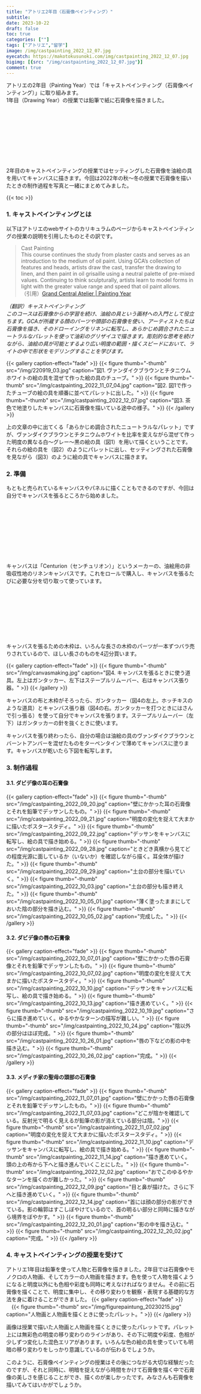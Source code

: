 ```yaml
---
title: "アトリエ2年目〈石膏像ペインティング〉"
subtitle:
date: 2023-10-22
draft: false
toc: true
categories: [""]
tags: ["アトリエ","留学"]
image: /img/castpainting_2022_12_07.jpg
eyecatch: https://makotokusunoki.com/img/castpainting_2022_12_07.jpg
bigimg: [{src: "/img/castpainting_2022_12_07.jpg"}]
comment: true
---
```


アトリエの2年目（Painting Year）では「キャストペインティング（石膏像ペインティング）」に取り組みます。   
1年目（Drawing Year）の授業では鉛筆で紙に石膏像を描きました。  

<div class="iframely-embed"><div class="iframely-responsive" style="height: 140px; padding-bottom: 0;"><a href="https://makotokusunoki.com/post/2022-12-10-atelier/" data-iframely-url="//iframely.net/RrgCt9L"></a></div></div><script async src="//iframely.net/embed.js"></script>

2年目のキャストペインティングの授業ではセッティングした石膏像を油絵の具を用いてキャンバスに描きます。今回は2022年の秋～冬の授業で石膏像を描いたときの制作過程を写真と一緒にまとめてみました。  

{{< toc >}}

### 1. キャストペインティングとは

以下はアトリエのwebサイトのカリキュラムのページからキャストペインティングの授業の説明を引用したものとその訳です。  

> Cast Painting  
This course continues the study from plaster casts and serves as an introduction to the medium of oil paint. Using GCA’s collection of features and heads, artists draw the cast, transfer the drawing to linen, and then paint in oil grisaille using a neutral palette of pre-mixed values. Continuing to think sculpturally, artists learn to model forms in light with the greater value range and speed that oil paint allows.  
（引用）[Grand Central Atelier | Painting Year](https://grandcentralatelier.org/core-program/painting-year/)  

*（翻訳）キャストペインティング*  
*このコースは石膏像からの学習を続け、油絵の具という画材への入門として役立ちます。GCAが所蔵する顔のパーツや頭部の石膏像を使い、アーティストたちは石膏像を描き、そのドローイングをリネンに転写し、あらかじめ調合されたニュートラルなパレットを使って油彩のグリザイユで描きます。彫刻的な思考を続けながら、油絵の具が可能とするより広い明度の範囲・描くスピードにおいて、ライトの中で形状をモデリングすることを学びます。*　

{{< gallery caption-effect="fade" >}}
  {{< figure thumb="-thumb" src="/img/220919_03.jpg" caption="図1. ヴァンダイクブラウンとチタニウムホワイトの絵の具を混ぜて作った絵の具のチューブ。" >}}
  {{< figure thumb="-thumb" src="/img/castpainting_2022_11_07_04.jpg" caption="図2. 図1で作ったチューブの絵の具を順番に並べてパレットに出した。" >}}
  {{< figure thumb="-thumb" src="/img/castpainting_2022_12_07.jpg" caption="図3. 茶色で地塗りしたキャンバスに石膏像を描いている途中の様子。" >}}
{{< /gallery >}}

上の文章の中に出てくる「あらかじめ調合されたニュートラルなパレット」ですが、ヴァンダイクブラウンとチタニウムホワイトを比率を変えながら混ぜて作った明度の異なる白～グレー～黒の絵の具（図1）を用いて描くということです。それらの絵の具を（図2）のようにパレットに出し、セッティングされた石膏像を見ながら（図3）のように絵の具でキャンバスに描きます。

### 2. 準備

もともと売られているキャンバスやパネルに描くこともできるのですが、今回は自分でキャンバスを張るところから始めました。  

<div class="iframely-embed"><div class="iframely-responsive" style="height: 140px; padding-bottom: 0;"><a href="https://www.jerrysartarama.com/centurion-deluxe-oil-primed-linen-rolls" data-iframely-url="//iframely.net/2vFjFOU"></a></div></div><script async src="//iframely.net/embed.js"></script>  

キャンバスは「Centurion（センチュリオン）」というメーカーの、油絵用の非吸収性地のリネンキャンバスです。これをロールで購入し、キャンバスを張るたびに必要な分を切り取って使っています。  

<div class="iframely-embed"><div class="iframely-responsive" style="height: 140px; padding-bottom: 0;"><a href="https://www.dickblick.com/products/blick-standard-stretcher-bars/" data-iframely-url="//iframely.net/zQVcCYk"></a></div></div><script async src="//iframely.net/embed.js"></script>
キャンバスを張るための木枠は、いろんな長さの木枠のパーツが一本ずつバラ売りされているので、ほしい長さのものを4辺分買います。  

{{< gallery caption-effect="fade" >}}
  {{< figure thumb="-thumb" src="/img/canvasmaking.jpg" caption="図4. キャンバスを張るときに使う道具。左上はガンタッカー、左下はステープルリムーバー、右はキャンバス張り器。" >}}
{{< /gallery >}}

キャンバスの布と木枠がそろったら、ガンタッカー（図4の左上。ホッチキスのような道具）とキャンバス張り器（図4の右。ガンタッカーを打つときにはさんで引っ張る）を使って自分でキャンバスを張ります。ステープルリムーバー（左下）はガンタッカーの針を抜くときに使います。  

キャンバスを張り終わったら、自分の場合は油絵の具のヴァンダイクブラウンとバーントアンバーを混ぜたものをターペンタインで薄めてキャンバスに塗ります。キャンバスが乾いたら下図を転写します。
### 3. 制作過程
#### 3.1. ダビデ像の耳の石膏像

{{< gallery caption-effect="fade" >}}
  {{< figure thumb="-thumb" src="/img/castpainting_2022_09_20.jpg" caption="壁にかかった耳の石膏像とそれを鉛筆でデッサンしたもの。" >}}
  {{< figure thumb="-thumb" src="/img/castpainting_2022_09_21.jpg" caption="明度の変化を捉えて大まかに描いたポスタースタディ。" >}}
  {{< figure thumb="-thumb" src="/img/castpainting_2022_09_22.jpg" caption="デッサンをキャンバスに転写し、絵の具で描き始める。" >}}
  {{< figure thumb="-thumb" src="/img/castpainting_2022_09_28.jpg" caption="ときどき真横から見てどの程度光源に面しているか（いないか）を確認しながら描く。耳全体が描けた。" >}}
  {{< figure thumb="-thumb" src="/img/castpainting_2022_09_29.jpg" caption="土台の部分を描いていく。" >}}
  {{< figure thumb="-thumb" src="/img/castpainting_2022_10_03.jpg" caption="土台の部分も描き終えた。" >}}
  {{< figure thumb="-thumb" src="/img/castpainting_2022_10_05_01.jpg" caption="薄く塗ったままにしておいた陰の部分を描き込む。" >}}
  {{< figure thumb="-thumb" src="/img/castpainting_2022_10_05_02.jpg" caption="完成した。" >}}
{{< /gallery >}}

#### 3.2. ダビデ像の唇の石膏像

{{< gallery caption-effect="fade" >}}
  {{< figure thumb="-thumb" src="/img/castpainting_2022_10_07_01.jpg" caption="壁にかかった唇の石膏像とそれを鉛筆でデッサンしたもの。" >}}
  {{< figure thumb="-thumb" src="/img/castpainting_2022_10_07_02.jpg" caption="明度の変化を捉えて大まかに描いたポスタースタディ。" >}}
  {{< figure thumb="-thumb" src="/img/castpainting_2022_10_10.jpg" caption="デッサンをキャンバスに転写し、絵の具で描き始める。" >}}
  {{< figure thumb="-thumb" src="/img/castpainting_2022_10_13.jpg" caption="描き進めていく。" >}}
  {{< figure thumb="-thumb" src="/img/castpainting_2022_10_19.jpg" caption="さらに描き進めていく。ゆるやかなターンの描写が難しい。" >}}
  {{< figure thumb="-thumb" src="/img/castpainting_2022_10_24.jpg" caption="陰以外の部分はほぼ完成。" >}}
  {{< figure thumb="-thumb" src="/img/castpainting_2022_10_26_01.jpg" caption="唇の下などの影の中を描き込む。" >}}
  {{< figure thumb="-thumb" src="/img/castpainting_2022_10_26_02.jpg" caption="完成。" >}}
{{< /gallery >}}

#### 3.3. メディチ家の聖母の頭部の石膏像

{{< gallery caption-effect="fade" >}}
  {{< figure thumb="-thumb" src="/img/castpainting_2022_11_07_01.jpg" caption="壁にかかった唇の石膏像とそれを鉛筆でデッサンしたもの。" >}}
  {{< figure thumb="-thumb" src="/img/castpainting_2022_11_07_03.jpg" caption="どこが陰かを確認している。反射光で明るく見えるが鉛筆の影が消えている部分は陰。" >}}
  {{< figure thumb="-thumb" src="/img/castpainting_2022_11_07_02.jpg" caption="明度の変化を捉えて大まかに描いたポスタースタディ。" >}}
  {{< figure thumb="-thumb" src="/img/castpainting_2022_11_10.jpg" caption="デッサンをキャンバスに転写し、絵の具で描き始める。" >}}
  {{< figure thumb="-thumb" src="/img/castpainting_2022_11_14.jpg" caption="描き進めていく。頭の上の布から下へと描き進んでいくことにした。" >}}
  {{< figure thumb="-thumb" src="/img/castpainting_2022_12_02.jpg" caption="おでこのゆるやかなターンを描くのが難しかった。" >}}
  {{< figure thumb="-thumb" src="/img/castpainting_2022_12_09.jpg" caption="目と鼻が描けた。さらに下へと描き進めていく。" >}}
  {{< figure thumb="-thumb" src="/img/castpainting_2022_12_14.jpg" caption="首には顔の部分の影ができている。影の輪郭はすこしぼやけているので、首の明るい部分と同時に描きながら境界をぼやかす。" >}}
  {{< figure thumb="-thumb" src="/img/castpainting_2022_12_20_01.jpg" caption="影の中を描き込む。" >}}
  {{< figure thumb="-thumb" src="/img/castpainting_2022_12_20_02.jpg" caption="完成。" >}}
{{< /gallery >}}

### 4. キャストペインティングの授業を受けて

アトリエ1年目は鉛筆を使って人物と石膏像を描きました。2年目では石膏像やモノクロの人物画、そしてカラーの人物画を描きます。色を使って人物を描くようになると明度以外にも色相や彩度も同時に考えなければなりません。その前に石膏像を描くことで、明度に集中し、その移り変わりを観察・表現する基礎的な方法を身に着けることができました。
{{< gallery caption-effect="fade" >}}
　{{< figure thumb="-thumb" src="/img/figurepaintung_20230215.jpg" caption="人物画と人物画を描くときに使ったパレット。" >}}
{{< /gallery >}}

画像は授業で描いた人物画と人物画を描くときに使ったパレットです。パレット上には無彩色の明度の移り変わりのラインがあり、その下に明度や彩度、色相が少しずつ変化した混色エリアがあります。いろんな色の絵の具を使っていても明暗の移り変わりをしっかり意識しているのが伝わるでしょうか。

このように、石膏像ペインティングの授業はその後につながる大切な経験だったのですが、それと同時に、明暗を捉えながら時間をかけて石膏像を描く中で石膏像の美しさを感じることができ、描くのが楽しかったです。みなさんも石膏像を描いてみてはいかがでしょうか。